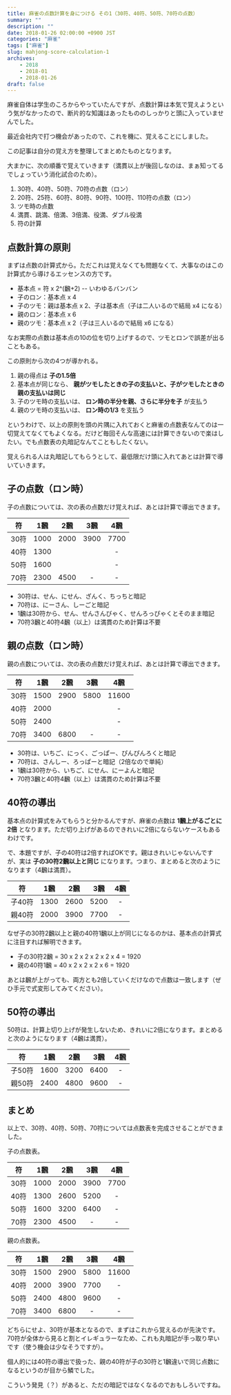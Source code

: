 ```yaml
---
title: 麻雀の点数計算を身につける その1（30符、40符、50符、70符の点数）
summary: ""
description: ""
date: 2018-01-26 02:00:00 +0900 JST
categories: "麻雀"
tags: ["麻雀"]
slug: mahjong-score-calculation-1
archives:
    - 2018
    - 2018-01
    - 2018-01-26
draft: false
---
```


麻雀自体は学生のころからやっていたんですが、点数計算は本気で覚えようという気がなかったので、断片的な知識はあったもののしっかりと頭に入っていませんでした。

最近会社内で打つ機会があったので、これを機に、覚えることにしました。

この記事は自分の覚え方を整理してまとめたものとなります。

大まかに、次の順番で覚えていきます（満貫以上が後回しなのは、まぁ知ってるでしょっていう消化試合のため）。

1. 30符、40符、50符、70符の点数（ロン）
2. 20符、25符、60符、80符、90符、100符、110符の点数（ロン）
3. ツモ時の点数
4. 満貫、跳満、倍満、3倍満、役満、ダブル役満
5. 符の計算

## 点数計算の原則
まずは点数の計算式から。ただこれは覚えなくても問題なくて、大事なのはこの計算式から導けるエッセンスの方です。

- 基本点 = 符 x 2^(飜+2) -- いわゆるバンバン
- 子のロン：基本点 x 4
- 子のツモ：親は基本点 x 2、子は基本点（子は二人いるので結局 x4 になる）
- 親のロン：基本点 x 6
- 親のツモ：基本点 x 2（子は三人いるので結局 x6 になる）

なお実際の点数は基本点の10の位を切り上げするので、ツモとロンで誤差が出ることもある。

この原則から次の4つが導かれる。

1. 親の得点は **子の1.5倍**
2. 基本点が同じなら、 **親がツモしたときの子の支払いと、子がツモしたときの親の支払いは同じ**
3. 子のツモ時の支払いは、 **ロン時の半分を親、さらに半分を子** が支払う
4. 親のツモ時の支払いは、 **ロン時の1/3** を支払う

というわけで、以上の原則を頭の片隅に入れておくと麻雀の点数表なんてのは一切覚えてなくてもよくなる。だけど毎回そんな高速には計算できないので楽はしたい。でも点数表の丸暗記なんてこともしたくない。

覚えられる人は丸暗記してもらうとして、最低限だけ頭に入れてあとは計算で導いていきます。

## 子の点数（ロン時）
子の点数については、次の表の点数だけ覚えれば、あとは計算で導出できます。

| 符   | 1飜  | 2飜  | 3飜  | 4飜  |
|:----:|:----:|:----:|:----:|:----:|
| 30符 | 1000 | 2000 | 3900 | 7700 |
| 40符 | 1300 | | | - |
| 50符 | 1600 | | | - |
| 70符 | 2300 | 4500 | - | - |

- 30符は、せん、にせん、ざんく、ちっちと暗記
- 70符は、にーさん、しーごと暗記
- 1飜は30符から、せん、せんさんびゃく、せんろっぴゃくとそのまま暗記
- 70符3飜と40符4飜（以上）は満貫のため計算は不要


## 親の点数（ロン時）
親の点数については、次の表の点数だけ覚えれば、あとは計算で導出できます。

| 符   | 1飜  | 2飜  | 3飜  | 4飜   |
|:----:|:----:|:----:|:----:|:-----:|
| 30符 | 1500 | 2900 | 5800 | 11600 |
| 40符 | 2000 | | | - |
| 50符 | 2400 | | | - |
| 70符 | 3400 | 6800 | - | - |

- 30符は、いちご、にっく、ごっぱー、ぴんぴんろくと暗記
- 70符は、さんしー、ろっぱーと暗記（2倍なので単純）
- 1飜は30符から、いちご、にせん、にーよんと暗記
- 70符3飜と40符4飜（以上）は満貫のため計算は不要

## 40符の導出
基本点の計算式をみてもらうと分かるんですが、麻雀の点数は **1飜上がるごとに2倍** となります。ただ切り上げがあるのできれいに2倍にならないケースもあるわけです。

で、本題ですが、子の40符は2倍すればOKです。親はきれいじゃないんですが、実は **子の30符2飜以上と同じ** になります。つまり、まとめると次のようになります（4飜は満貫）。

| 符     | 1飜  | 2飜  | 3飜  | 4飜  |
|:------:|:----:|:----:|:----:|:----:|
| 子40符 | 1300 | 2600 | 5200 | - |
| 親40符 | 2000 | 3900 | 7700 | - |

なぜ子の30符2飜以上と親の40符1飜以上が同じになるのかは、基本点の計算式に注目すれば解明できます。

- 子の30符2飜 = 30 x 2 x 2 x 2 x 2 x 4 = 1920
- 親の40符1飜 = 40 x 2 x 2 x 2 x 6 = 1920

あとは飜が上がっても、両方とも2倍していくだけなので点数は一致します（ぜひ手元で式変形してみてください）。

## 50符の導出
50符は、計算上切り上げが発生しないため、きれいに2倍になります。まとめると次のようになります（4飜は満貫）。

| 符     | 1飜  | 2飜  | 3飜  | 4飜  |
|:------:|:----:|:----:|:----:|:----:|
| 子50符 | 1600 | 3200 | 6400 | - |
| 親50符 | 2400 | 4800 | 9600 | - |

## まとめ
以上で、30符、40符、50符、70符については点数表を完成させることができました。

子の点数表。

| 符   | 1飜  | 2飜  | 3飜  | 4飜  |
|:----:|:----:|:----:|:----:|:----:|
| 30符 | 1000 | 2000 | 3900 | 7700 |
| 40符 | 1300 | 2600 | 5200 | - |
| 50符 | 1600 | 3200 | 6400 | - |
| 70符 | 2300 | 4500 | - | - |

親の点数表。

| 符   | 1飜  | 2飜  | 3飜  | 4飜   |
|:----:|:----:|:----:|:----:|:-----:|
| 30符 | 1500 | 2900 | 5800 | 11600 |
| 40符 | 2000 | 3900 | 7700 | - |
| 50符 | 2400 | 4800 | 9600 | - |
| 70符 | 3400 | 6800 | - | - |

どちらにせよ、30符が基本となるので、まずはこれから覚えるのが先決です。70符が全体から見ると割とイレギュラーなため、これも丸暗記が手っ取り早いです（使う機会は少なそうですが）。

個人的には40符の導出で扱った、親の40符が子の30符と1飜違いで同じ点数になるというのが目から鱗でした。

こういう発見（？）があると、ただの暗記ではなくなるのでおもしろいですね。

